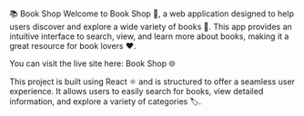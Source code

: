 📚 Book Shop
Welcome to Book Shop 🌟, a web application designed to help users discover and explore a wide variety of books 📖. This app provides an intuitive interface to search, view, and learn more about books, making it a great resource for book lovers ❤️.

You can visit the live site here: Book Shop 🌐

This project is built using React ⚛️ and is structured to offer a seamless user experience. It allows users to easily search for books, view detailed information, and explore a variety of categories 🏷️.
